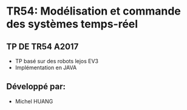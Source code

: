 # TR54: Modélisation et commande des systèmes temps-réel

## TP DE TR54 A2017
* TP basé sur des robots lejos EV3
* Implémentation en JAVA

## Développé par:
* Michel HUANG